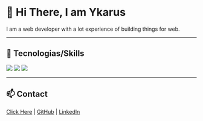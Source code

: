<h1 align="left">👋 Hi There, I am Ykarus</h1>

<p align="left">
  I am a web developer with a lot experience of building things for web.
</p>

---

## 🚀 Tecnologias/Skills

<p>
  <img src="https://img.shields.io/badge/Node.js-339933?style=for-the-badge&logo=nodedotjs&logoColor=white"/>
  <img src="https://img.shields.io/badge/Express.js-000000?style=for-the-badge&logo=express&logoColor=white"/>
  <img src="https://img.shields.io/badge/MongoDB-47A248?style=for-the-badge&logo=mongodb&logoColor=white"/>
</p>

---

## 📫 Contact

<p>
  <a href="https://ykarusdev.vercel.app">Click Here</a> |
  <a href="https://github.com/ykaruus">GitHub</a> |
  <a href="https://www.linkedin.com/in/icaro-gagarin-97116a31a/">LinkedIn</a>
  
</p>
